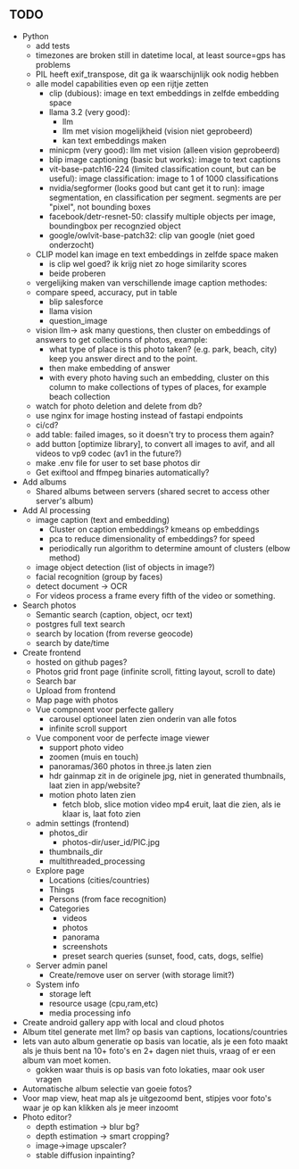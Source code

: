 ## TODO

* Python
    * add tests
    * timezones are broken still in datetime local, at least source=gps has problems
    * PIL heeft exif_transpose, dit ga ik waarschijnlijk ook nodig hebben
    * alle model capabilities even op een rijtje zetten
        * clip (dubious): image en text embeddings in zelfde embedding space
        * llama 3.2 (very good):
            * llm
            * llm met vision mogelijkheid (vision niet geprobeerd)
            * kan text embeddings maken
        * minicpm (very good): llm met vision (alleen vision geprobeerd)
        * blip image captioning (basic but works): image to text captions
        * vit-base-patch16-224 (limited classification count, but can be useful): image classification: image to 1 of
          1000 classifications
        * nvidia/segformer (looks good but cant get it to run): image segmentation, en classification per segment.
          segments are per "pixel", not bounding boxes
        * facebook/detr-resnet-50: classify multiple objects per image, boundingbox per recognzied object
        * google/owlvit-base-patch32: clip van google (niet goed onderzocht)
    * CLIP model kan image en text embeddings in zelfde space maken
        * is clip wel goed? ik krijg niet zo hoge similarity scores
        * beide proberen
    * vergelijking maken van verschillende image caption methodes:
    * compare speed, accuracy, put in table
        * blip salesforce
        * llama vision
        * question_image
    * vision llm-> ask many questions, then cluster on embeddings of answers to get collections of photos, example:
        * what type of place is this photo taken? (e.g. park, beach, city) keep you answer direct and to the point.
        * then make embedding of answer
        * with every photo having such an embedding, cluster on this column to make collections of types of places, for
          example beach collection
    * watch for photo deletion and delete from db?
    * use nginx for image hosting instead of fastapi endpoints
    * ci/cd?
    * add table: failed images, so it doesn't try to process them again?
    * add button [optimize library], to convert all images to avif, and all videos to vp9 codec (av1 in the future?)
    * make .env file for user to set base photos dir
    * Get exiftool and ffmpeg binaries automatically?
* Add albums
    * Shared albums between servers (shared secret to access other server's album)
* Add AI processing
    * image caption (text and embedding)
        * Cluster on caption embeddings? kmeans op embeddings
        * pca to reduce dimensionality of embeddings? for speed
        * periodically run algorithm to determine amount of clusters (elbow method)
    * image object detection (list of objects in image?)
    * facial recognition (group by faces)
    * detect document -> OCR
    * For videos process a frame every fifth of the video or something.
* Search photos
    * Semantic search (caption, object, ocr text)
    * postgres full text search
    * search by location (from reverse geocode)
    * search by date/time
* Create frontend
    * hosted on github pages?
    * Photos grid front page (infinite scroll, fitting layout, scroll to date)
    * Search bar
    * Upload from frontend
    * Map page with photos
    * Vue compnoent voor perfecte gallery
      * carousel optioneel laten zien onderin van alle fotos
      * infinite scroll support
    * Vue component voor de perfecte image viewer
      * support photo video
      * zoomen (muis en touch)
      * panoramas/360 photos in three.js laten zien
      * hdr gainmap zit in de originele jpg, niet in generated thumbnails, laat zien in app/website?
      * motion photo laten zien
          * fetch blob, slice motion video mp4 eruit, laat die zien, als ie klaar is, laat foto zien
    * admin settings (frontend)
        * photos_dir
            * photos-dir/user_id/PIC.jpg
        * thumbnails_dir
        * multithreaded_processing
    * Explore page
        * Locations (cities/countries)
        * Things
        * Persons (from face recognition)
        * Categories
            * videos
            * photos
            * panorama
            * screenshots
            * preset search queries (sunset, food, cats, dogs, selfie)
    * Server admin panel
        * Create/remove user on server (with storage limit?)
    * System info
        * storage left
        * resource usage (cpu,ram,etc)
        * media processing info
* Create android gallery app with local and cloud photos
* Album titel generate met llm? op basis van captions, locations/countries
* Iets van auto album generatie op basis van locatie, als je een foto maakt als je thuis bent na 10+ foto's en 2+ dagen
  niet thuis, vraag of er een album van moet komen.
    * gokken waar thuis is op basis van foto lokaties, maar ook user vragen
* Automatische album selectie van goeie fotos?
* Voor map view, heat map als je uitgezoomd bent, stipjes voor foto's waar je op kan klikken als je meer inzoomt
* Photo editor?
    * depth estimation -> blur bg?
    * depth estimation -> smart cropping?
    * image->image upscaler?
    * stable diffusion inpainting?